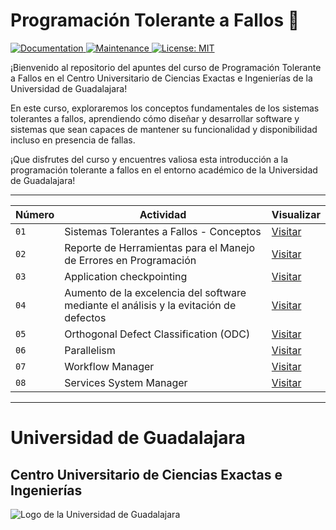 # Programación Tolerante a Fallos 🚀
<p>
  <a href="http://www.cucei.udg.mx/" target="_blank">
    <img alt="Documentation" src="https://img.shields.io/badge/UDG_-CUCEI-blue" target="_blank" />
  </a>
  <a href="https://github.com/Yuberley/Fault-Tolerant-Computing" target="_blank">
    <img alt="Maintenance" src="https://img.shields.io/badge/Construcci%C3%B3n-Si-green" target="_blank" />
  </a>
  <a href="https://github.com/Yuberley/Fault-Tolerant-Computing/blob/main/LICENSE" target="_blank">
    <img alt="License: MIT" src="https://img.shields.io/badge/License-MIT-yellow.svg" target="_blank" />
  </a>
</p>

¡Bienvenido al repositorio del apuntes del curso de Programación Tolerante a Fallos en el Centro Universitario de Ciencias Exactas e Ingenierías de la Universidad de Guadalajara!

En este curso, exploraremos los conceptos fundamentales de los sistemas tolerantes a fallos, aprendiendo cómo diseñar y desarrollar software y sistemas que sean capaces de mantener su funcionalidad y disponibilidad incluso en presencia de fallas.

¡Que disfrutes del curso y encuentres valiosa esta introducción a la programación tolerante a fallos en el entorno académico de la Universidad de Guadalajara!


---


| Número | Actividad | Visualizar |
| --- | --- | --- |
| `01` | Sistemas Tolerantes a Fallos - Conceptos | [Visitar](https://github.com/Yuberley/Fault-Tolerant-Computing/tree/main/course/1_concepts) |
| `02` | Reporte de Herramientas para el Manejo de Errores en Programación | [Visitar](https://github.com/Yuberley/Fault-Tolerant-Computing/tree/main/course/2_tool_handling) |
| `03` | Application checkpointing | [Visitar](https://github.com/Yuberley/Fault-Tolerant-Computing/tree/main/course/3_checkpointing) |
| `04` | Aumento de la excelencia del software mediante el análisis y la evitación de defectos | [Visitar](https://github.com/Yuberley/Fault-Tolerant-Computing/tree/main/course/4_software_excellence_augmentation_through_defect_analysis_and_avoidance) |
| `05` | Orthogonal Defect Classification (ODC) | [Visitar](https://github.com/Yuberley/Fault-Tolerant-Computing/tree/main/course/5_orthogonal_defect_classification) |
| `06` | Parallelism | [Visitar](https://github.com/Yuberley/Fault-Tolerant-Computing/tree/main/course/6_parallelism) |
| `07` | Workflow Manager | [Visitar](https://github.com/Yuberley/Fault-Tolerant-Computing/tree/main/course/7_workflow_manager) |
| `08` | Services System Manager | [Visitar](https://github.com/Yuberley/Fault-Tolerant-Computing/tree/main/course/8_services_manager) |


---
# Universidad de Guadalajara
## Centro Universitario de Ciencias Exactas e Ingenierías

![Logo de la Universidad de Guadalajara](http://www.cusur.udg.mx/es/sites/default/files/adjuntos/logo_udeg_color_horizontal_1.png)
